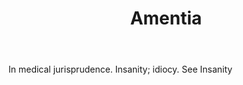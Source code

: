---
title: Amentia
letter: A
permalink: "/definitions/amentia.html"
body: In medical jurisprudence. Insanity; idiocy. See Insanity
published_at: '2018-07-07'
source: Black's Law Dictionary
layout: post
---